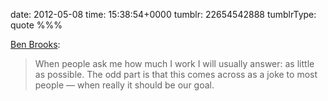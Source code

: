 date: 2012-05-08
time: 15:38:54+0000
tumblr: 22654542888
tumblrType: quote
%%%

[Ben Brooks](http://brooksreview.net/2012/05/work-productivity/):

> When people ask me how much I work I will usually answer: as little as possible. The odd part is that this comes across as a joke to most people — when really it should be our goal.
